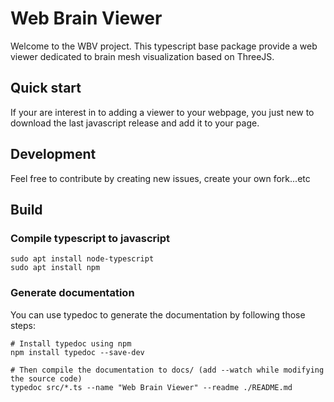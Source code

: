 # Web Brain Viewer
Welcome to the WBV project. This typescript base package provide a web viewer dedicated to brain mesh visualization 
based on ThreeJS.

## Quick start
If your are interest in to adding a viewer to your webpage, you just new to download the last 
javascript release and add it to your page.

## Development
Feel free to contribute by creating new issues, create your own fork...etc

## Build
### Compile typescript to javascript
```shell
sudo apt install node-typescript
sudo apt install npm
```

### Generate documentation
You can use typedoc to generate the documentation by following those steps:
```shell
# Install typedoc using npm
npm install typedoc --save-dev

# Then compile the documentation to docs/ (add --watch while modifying the source code)
typedoc src/*.ts --name "Web Brain Viewer" --readme ./README.md
```
